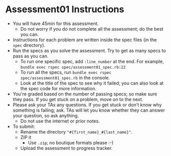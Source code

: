 # Assessment01 Instructions

* You will have 45min for this assessment.
    * Do not worry if you do not complete all the assessment; do the
      best you can.
* Instructions for each problem are written inside the spec files (in
  the `spec` directory).
* Run the specs as you solve the assessment. Try to get as many specs
  to pass as you can.
    * To run one specific spec, add `:line_number` at the end.  For example, `bundle exec rspec spec/assessment01_spec.rb:22`
    * To run all the specs, run `bundle exec rspec spec/assessment01_spec.rb` in the
      console.
    * Look at the title of the spec to see why it failed; you can also
      look at the spec code for more information.
* You're graded based on the number of passing specs; so make sure
  they pass. If you get stuck on a problem, move on to the next.
* Please ask your TAs any questions. If you get stuck or don't know
  why something is failing; ask. TAs will let you know whether they
  can answer your question, so ask anything.
    * Do not use the internet or prior notes.
* To submit:
    * Rename the directory `"#{first_name}_#{last_name}"`.
    * ZIP it
      * Use `.zip`; no boutique formats please :-)
    * Upload the assessment to progress tracker.  
